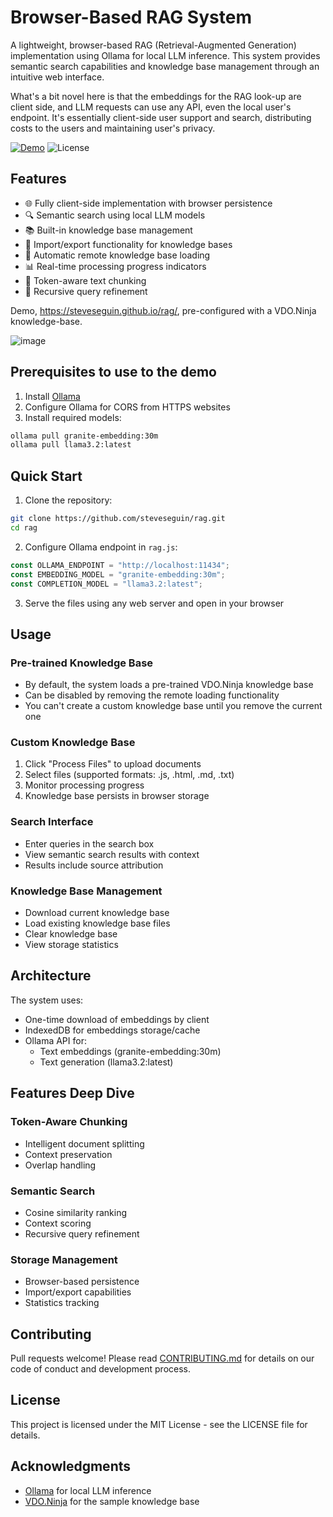 # Browser-Based RAG System

A lightweight, browser-based RAG (Retrieval-Augmented Generation) implementation using Ollama for local LLM inference. This system provides semantic search capabilities and knowledge base management through an intuitive web interface.

What's a bit novel here is that the embeddings for the RAG look-up are client side, and LLM requests can use any API, even the local user's endpoint. It's essentially client-side user support and search, distributing costs to the users and maintaining user's privacy.

[![Demo](https://img.shields.io/badge/Demo-Live-success)](https://steveseguin.github.io/rag/)
![License](https://img.shields.io/badge/license-MIT-blue)

## Features

- 🌐 Fully client-side implementation with browser persistence
- 🔍 Semantic search using local LLM models
- 📚 Built-in knowledge base management
- 💾 Import/export functionality for knowledge bases
- 🔄 Automatic remote knowledge base loading
- 📊 Real-time processing progress indicators
- 🎯 Token-aware text chunking
- 🧠 Recursive query refinement

Demo, https://steveseguin.github.io/rag/, pre-configured with a VDO.Ninja knowledge-base.

![image](https://github.com/user-attachments/assets/2bf2dc49-9508-463e-b1f9-106177112b98)

## Prerequisites to use to the demo

1. Install [Ollama](https://ollama.ai)
2. Configure Ollama for CORS from HTTPS websites
3. Install required models:
```bash
ollama pull granite-embedding:30m
ollama pull llama3.2:latest
```

## Quick Start

1. Clone the repository:
```bash
git clone https://github.com/steveseguin/rag.git
cd rag
```

2. Configure Ollama endpoint in `rag.js`:
```javascript
const OLLAMA_ENDPOINT = "http://localhost:11434";
const EMBEDDING_MODEL = "granite-embedding:30m";
const COMPLETION_MODEL = "llama3.2:latest";
```

3. Serve the files using any web server and open in your browser

## Usage

### Pre-trained Knowledge Base
- By default, the system loads a pre-trained VDO.Ninja knowledge base
- Can be disabled by removing the remote loading functionality
- You can't create a custom knowledge base until you remove the current one

### Custom Knowledge Base
1. Click "Process Files" to upload documents
2. Select files (supported formats: .js, .html, .md, .txt)
3. Monitor processing progress
4. Knowledge base persists in browser storage

### Search Interface
- Enter queries in the search box
- View semantic search results with context
- Results include source attribution

### Knowledge Base Management
- Download current knowledge base
- Load existing knowledge base files
- Clear knowledge base
- View storage statistics

## Architecture

The system uses:
- One-time download of embeddings by client
- IndexedDB for embeddings storage/cache
- Ollama API for:
  - Text embeddings (granite-embedding:30m)
  - Text generation (llama3.2:latest)

## Features Deep Dive

### Token-Aware Chunking
- Intelligent document splitting
- Context preservation
- Overlap handling

### Semantic Search
- Cosine similarity ranking
- Context scoring
- Recursive query refinement

### Storage Management
- Browser-based persistence
- Import/export capabilities
- Statistics tracking

## Contributing

Pull requests welcome! Please read [CONTRIBUTING.md](CONTRIBUTING.md) for details on our code of conduct and development process.

## License
This project is licensed under the MIT License - see the LICENSE file for details.

## Acknowledgments

- [Ollama](https://ollama.ai) for local LLM inference
- [VDO.Ninja](https://vdo.ninja) for the sample knowledge base
